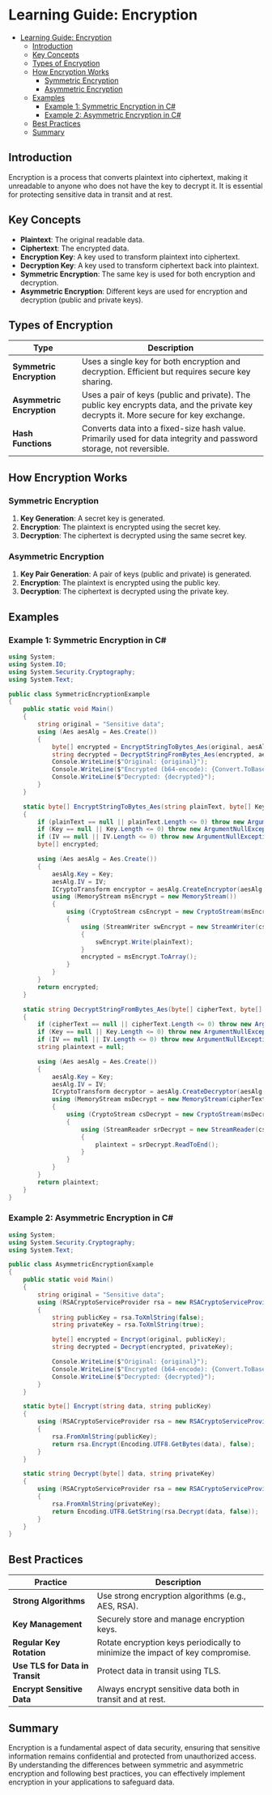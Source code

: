 # Learning Guide: Encryption

- [Learning Guide: Encryption](#learning-guide-encryption)
  - [Introduction](#introduction)
  - [Key Concepts](#key-concepts)
  - [Types of Encryption](#types-of-encryption)
  - [How Encryption Works](#how-encryption-works)
    - [Symmetric Encryption](#symmetric-encryption)
    - [Asymmetric Encryption](#asymmetric-encryption)
  - [Examples](#examples)
    - [Example 1: Symmetric Encryption in C#](#example-1-symmetric-encryption-in-c)
    - [Example 2: Asymmetric Encryption in C#](#example-2-asymmetric-encryption-in-c)
  - [Best Practices](#best-practices)
  - [Summary](#summary)

## Introduction

Encryption is a process that converts plaintext into ciphertext, making it unreadable to anyone who does not have the key to decrypt it. It is essential for protecting sensitive data in transit and at rest.

## Key Concepts

- **Plaintext**: The original readable data.
- **Ciphertext**: The encrypted data.
- **Encryption Key**: A key used to transform plaintext into ciphertext.
- **Decryption Key**: A key used to transform ciphertext back into plaintext.
- **Symmetric Encryption**: The same key is used for both encryption and decryption.
- **Asymmetric Encryption**: Different keys are used for encryption and decryption (public and private keys).

## Types of Encryption

| **Type**               | **Description**                                                                 |
|------------------------|---------------------------------------------------------------------------------|
| **Symmetric Encryption** | Uses a single key for both encryption and decryption. Efficient but requires secure key sharing. |
| **Asymmetric Encryption** | Uses a pair of keys (public and private). The public key encrypts data, and the private key decrypts it. More secure for key exchange. |
| **Hash Functions**       | Converts data into a fixed-size hash value. Primarily used for data integrity and password storage, not reversible. |

## How Encryption Works

### Symmetric Encryption

1. **Key Generation**: A secret key is generated.
2. **Encryption**: The plaintext is encrypted using the secret key.
3. **Decryption**: The ciphertext is decrypted using the same secret key.

### Asymmetric Encryption

1. **Key Pair Generation**: A pair of keys (public and private) is generated.
2. **Encryption**: The plaintext is encrypted using the public key.
3. **Decryption**: The ciphertext is decrypted using the private key.

## Examples

### Example 1: Symmetric Encryption in C#

```csharp
using System;
using System.IO;
using System.Security.Cryptography;
using System.Text;

public class SymmetricEncryptionExample
{
    public static void Main()
    {
        string original = "Sensitive data";
        using (Aes aesAlg = Aes.Create())
        {
            byte[] encrypted = EncryptStringToBytes_Aes(original, aesAlg.Key, aesAlg.IV);
            string decrypted = DecryptStringFromBytes_Aes(encrypted, aesAlg.Key, aesAlg.IV);
            Console.WriteLine($"Original: {original}");
            Console.WriteLine($"Encrypted (b64-encode): {Convert.ToBase64String(encrypted)}");
            Console.WriteLine($"Decrypted: {decrypted}");
        }
    }

    static byte[] EncryptStringToBytes_Aes(string plainText, byte[] Key, byte[] IV)
    {
        if (plainText == null || plainText.Length <= 0) throw new ArgumentNullException("plainText");
        if (Key == null || Key.Length <= 0) throw new ArgumentNullException("Key");
        if (IV == null || IV.Length <= 0) throw new ArgumentNullException("IV");
        byte[] encrypted;

        using (Aes aesAlg = Aes.Create())
        {
            aesAlg.Key = Key;
            aesAlg.IV = IV;
            ICryptoTransform encryptor = aesAlg.CreateEncryptor(aesAlg.Key, aesAlg.IV);
            using (MemoryStream msEncrypt = new MemoryStream())
            {
                using (CryptoStream csEncrypt = new CryptoStream(msEncrypt, encryptor, CryptoStreamMode.Write))
                {
                    using (StreamWriter swEncrypt = new StreamWriter(csEncrypt))
                    {
                        swEncrypt.Write(plainText);
                    }
                    encrypted = msEncrypt.ToArray();
                }
            }
        }
        return encrypted;
    }

    static string DecryptStringFromBytes_Aes(byte[] cipherText, byte[] Key, byte[] IV)
    {
        if (cipherText == null || cipherText.Length <= 0) throw new ArgumentNullException("cipherText");
        if (Key == null || Key.Length <= 0) throw new ArgumentNullException("Key");
        if (IV == null || IV.Length <= 0) throw new ArgumentNullException("IV");
        string plaintext = null;

        using (Aes aesAlg = Aes.Create())
        {
            aesAlg.Key = Key;
            aesAlg.IV = IV;
            ICryptoTransform decryptor = aesAlg.CreateDecryptor(aesAlg.Key, aesAlg.IV);
            using (MemoryStream msDecrypt = new MemoryStream(cipherText))
            {
                using (CryptoStream csDecrypt = new CryptoStream(msDecrypt, decryptor, CryptoStreamMode.Read))
                {
                    using (StreamReader srDecrypt = new StreamReader(csDecrypt))
                    {
                        plaintext = srDecrypt.ReadToEnd();
                    }
                }
            }
        }
        return plaintext;
    }
}
```

### Example 2: Asymmetric Encryption in C#

```csharp
using System;
using System.Security.Cryptography;
using System.Text;

public class AsymmetricEncryptionExample
{
    public static void Main()
    {
        string original = "Sensitive data";
        using (RSACryptoServiceProvider rsa = new RSACryptoServiceProvider())
        {
            string publicKey = rsa.ToXmlString(false);
            string privateKey = rsa.ToXmlString(true);

            byte[] encrypted = Encrypt(original, publicKey);
            string decrypted = Decrypt(encrypted, privateKey);

            Console.WriteLine($"Original: {original}");
            Console.WriteLine($"Encrypted (b64-encode): {Convert.ToBase64String(encrypted)}");
            Console.WriteLine($"Decrypted: {decrypted}");
        }
    }

    static byte[] Encrypt(string data, string publicKey)
    {
        using (RSACryptoServiceProvider rsa = new RSACryptoServiceProvider())
        {
            rsa.FromXmlString(publicKey);
            return rsa.Encrypt(Encoding.UTF8.GetBytes(data), false);
        }
    }

    static string Decrypt(byte[] data, string privateKey)
    {
        using (RSACryptoServiceProvider rsa = new RSACryptoServiceProvider())
        {
            rsa.FromXmlString(privateKey);
            return Encoding.UTF8.GetString(rsa.Decrypt(data, false));
        }
    }
}
```

## Best Practices

| **Practice**                    | **Description**                                                                 |
|---------------------------------|---------------------------------------------------------------------------------|
| **Strong Algorithms**           | Use strong encryption algorithms (e.g., AES, RSA).                              |
| **Key Management**              | Securely store and manage encryption keys.                                      |
| **Regular Key Rotation**        | Rotate encryption keys periodically to minimize the impact of key compromise.   |
| **Use TLS for Data in Transit** | Protect data in transit using TLS.                                              |
| **Encrypt Sensitive Data**      | Always encrypt sensitive data both in transit and at rest.                      |

## Summary

Encryption is a fundamental aspect of data security, ensuring that sensitive information remains confidential and protected from unauthorized access. By understanding the differences between symmetric and asymmetric encryption and following best practices, you can effectively implement encryption in your applications to safeguard data.
